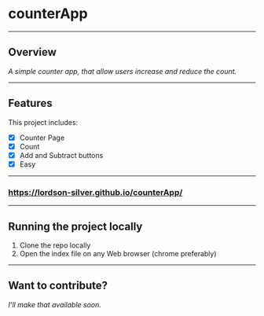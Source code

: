 # counterApp
***
## Overview
*A simple counter app, that allow users increase and reduce the count.*
***
## Features
This project includes:
- [x] Counter Page
- [x] Count
- [x] Add and Subtract buttons 
- [x] Easy
***
### https://lordson-silver.github.io/counterApp/
***
## Running the project locally 
1. Clone the repo locally 
2. Open the index file on any Web browser (chrome preferably)
***
## Want to contribute? 
_I'll make that available soon._